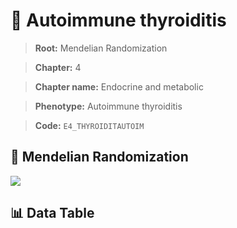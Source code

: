 # 🧪 Autoimmune thyroiditis

> **Root:** Mendelian Randomization

> **Chapter:** 4  

> **Chapter name:** Endocrine and metabolic

> **Phenotype:** Autoimmune thyroiditis  

> **Code:** `E4_THYROIDITAUTOIM`

## 🧬 Mendelian Randomization  

<img src="/MR/Figures/Forward/E4_THYROIDITAUTOIM.png"/>

## 📊 Data Table

<CsvTableMRF src="/MR_Data/Forward/E4_THYROIDITAUTOIM.csv"/>
